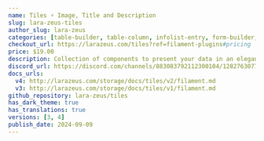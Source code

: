 ```yaml
---
name: Tiles ⚡️ Image, Title and Description
slug: lara-zeus-tiles
author_slug: lara-zeus
categories: [table-builder, table-column, infolist-entry, form-builder, form-field]
checkout_url: https://larazeus.com/tiles?ref=filament-plugins#pricing
price: $19.00
description: Collection of components to present your data in an elegant way.
discord_url: https://discord.com/channels/883083792112300104/1282763077611421829
docs_urls:
  v4: http://larazeus.com/storage/docs/tiles/v2/filament.md
  v3: http://larazeus.com/storage/docs/tiles/v1/filament.md
github_repository: lara-zeus/tiles
has_dark_theme: true
has_translations: true
versions: [3, 4]
publish_date: 2024-09-09
---
```

